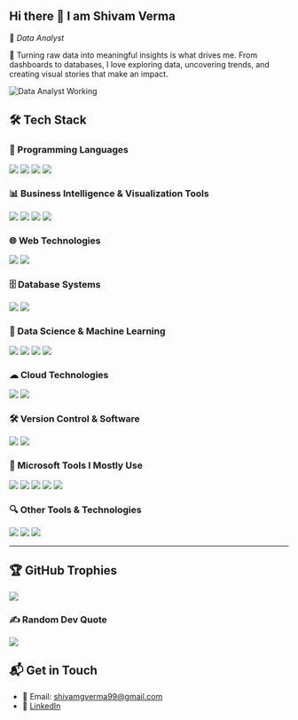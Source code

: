 ## Hi there 👋 I am Shivam Verma

🚀 *Data Analyst*  

🎯 Turning raw data into meaningful insights is what drives me. From dashboards to databases, I love exploring data, uncovering trends, and creating visual stories that make an impact.  



<img src="https://user-images.githubusercontent.com/74038190/225813708-98b745f2-7d22-48cf-9150-083f1b00d6c9.gif" alt="Data Analyst Working" />

## 🛠 Tech Stack  

### 🚀 Programming Languages  
<p>
  <img src="https://img.shields.io/badge/Python-3776AB?style=for-the-badge&logo=python&logoColor=white" />
  <img src="https://img.shields.io/badge/C-00599C?style=for-the-badge&logo=c&logoColor=white" />
  <img src="https://img.shields.io/badge/C++-00599C?style=for-the-badge&logo=cplusplus&logoColor=white" />
  <img src="https://img.shields.io/badge/SQL-4479A1?style=for-the-badge&logo=mysql&logoColor=white" />
</p>

###  📊 Business Intelligence & Visualization Tools   
<p>
  <img src="https://img.shields.io/badge/SPSS-005C97?style=for-the-badge&logo=ibm&logoColor=white" />
  <img src="https://img.shields.io/badge/PowerBI-F2C811?style=for-the-badge&logo=powerbi&logoColor=black" />
  <img src="https://img.shields.io/badge/Tableau-E97627?style=for-the-badge&logo=tableau&logoColor=white" />
  <img src="https://img.shields.io/badge/Microsoft%20Fabric-6264A7?style=for-the-badge&logoColor=white" />
 
</p>

### 🌐 Web Technologies  
<p>
  <img src="https://img.shields.io/badge/HTML5-E34F26?style=for-the-badge&logo=html5&logoColor=white" />
  <img src="https://img.shields.io/badge/CSS3-1572B6?style=for-the-badge&logo=css3&logoColor=white" />
 
</p>

### 🗄 Database Systems  
<p>
  <img src="https://img.shields.io/badge/MySQL-4479A1?style=for-the-badge&logo=mysql&logoColor=white" />
  <img src="https://img.shields.io/badge/SQL%20Server-CC2927?style=for-the-badge&logo=microsoftsqlserver&logoColor=white" />

</p>

### 🤖 Data Science & Machine Learning  
<p>
  <img src="https://img.shields.io/badge/NumPy-013243?style=for-the-badge&logo=numpy&logoColor=white" />
  <img src="https://img.shields.io/badge/Pandas-150458?style=for-the-badge&logo=pandas&logoColor=white" />
  <img src="https://img.shields.io/badge/Matplotlib-11557C?style=for-the-badge&logo=matplotlib&logoColor=white" />
  <img src="https://img.shields.io/badge/Seaborn-4C8CBF?style=for-the-badge&logo=python&logoColor=white" />
</p>

### ☁ Cloud Technologies  
<p>
  <img src="https://img.shields.io/badge/Google%20Cloud-4285F4?style=for-the-badge&logo=googlecloud&logoColor=white" />
  <img src="https://img.shields.io/badge/AWS-232F3E?style=for-the-badge&logo=amazonaws&logoColor=white" />
</p>

### 🛠 Version Control  & Software
<p>
  <img src="https://img.shields.io/badge/GitHub-181717?style=for-the-badge&logo=github&logoColor=white" />
  <img src="https://img.shields.io/badge/Jira-0052CC?style=for-the-badge&logo=jira&logoColor=white" />

</p>

### 🧩 Microsoft Tools I Mostly Use
<p>
  <img src="https://img.shields.io/badge/Microsoft%20Excel-217346?style=for-the-badge&logo=microsoftexcel&logoColor=white" />
  <img src="https://img.shields.io/badge/Power%20BI-F2C811?style=for-the-badge&logo=powerbi&logoColor=black" />
  <img src="https://img.shields.io/badge/Microsoft%20Fabric-6264A7?style=for-the-badge&logo=microsoft&logoColor=white" />
  <img src="https://img.shields.io/badge/Microsoft%20Office-D83B01?style=for-the-badge&logo=microsoftoffice&logoColor=white" />
  <img src="https://img.shields.io/badge/Microsoft%20Copilot-000000?style=for-the-badge&logo=microsoft&logoColor=white" />
</p>


### 🔍 Other Tools & Technologies  
<p>
  <img src="https://img.shields.io/badge/Figma-F24E1E?style=for-the-badge&logo=figma&logoColor=white" />
  <img src="https://img.shields.io/badge/ChatGPT-00A67E?style=for-the-badge&logo=openai&logoColor=white" />
  <img src="https://img.shields.io/badge/Canva-00C4CC?style=for-the-badge&logo=canva&logoColor=white" />
</p>


---
## 🏆 GitHub Trophies
![](https://github-profile-trophy.vercel.app/?username=shivamverma18&theme=radical&no-frame=false&no-bg=true&margin-w=4)

### ✍️ Random Dev Quote
![](https://quotes-github-readme.vercel.app/api?type=horizontal&theme=tokyonight)

## 📬 Get in Touch  
- 📧 Email: shivamgverma99@gmail.com
- 💼 [LinkedIn](https://www.linkedin.com/in/shivamverma9808/)  

